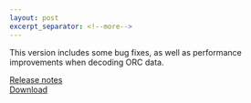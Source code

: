 ```yaml
---
layout: post
excerpt_separator: <!--more-->
---
```


This version includes some bug fixes, as well as performance improvements when decoding ORC data.

[Release notes](https://prestosql.io/docs/current/release/release-306.html)   
[Download](https://prestosql.io/download.html)

<!--more-->
